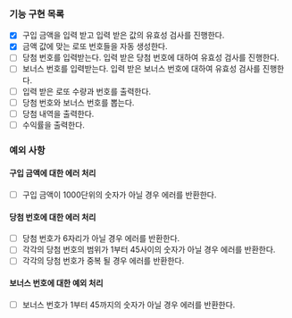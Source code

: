 ### 기능 구현 목록

- [x] 구입 금액을 입력 받고 입력 받은 값의 유효성 검사를 진행한다.
- [x] 금액 값에 맞는 로또 번호들을 자동 생성한다.
- [ ] 당첨 번호를 입력받는다. 입력 받은 당첨 번호에 대하여 유효성 검사를 진행한다.
- [ ] 보너스 번호를 입력받는다. 입력 받은 보너스 번호에 대하여 유효성 검사를 진행한다.
- [ ] 입력 받은 로또 수량과 번호를 출력한다.
- [ ] 당첨 번호와 보너스 번호를 뽑는다.
- [ ] 당첨 내역을 출력한다.
- [ ] 수익률을 출력한다.

### 예외 사항

#### 구입 금액에 대한 에러 처리

- [ ] 구입 금액이 1000단위의 숫자가 아닐 경우 에러를 반환한다.

#### 당첨 번호에 대한 에러 처리

- [ ] 당첨 번호가 6자리가 아닐 경우 에러를 반환한다.
- [ ] 각각의 당첨 번호의 범위가 1부터 45사이의 숫자가 아닐 경우 에러를 반환한다.
- [ ] 각각의 당첨 번호가 중복 될 경우 에러를 반환한다.

#### 보너스 번호에 대한 예외 처리

- [ ] 보너스 번호가 1부터 45까지의 숫자가 아닐 경우 에러를 반환한다.
